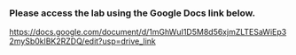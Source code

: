 ### Please access the lab using the Google Docs link below.
https://docs.google.com/document/d/1mGhWuI1D5M8d56xjmZLTESaWiEp32mySb0klBK2RZDQ/edit?usp=drive_link
